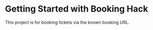 # Getting Started with Booking Hack

This project is for booking tickets via the known booking URL.
